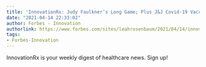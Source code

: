 ```yaml
---
title: 'InnovationRx: Judy Faulkner’s Long Game; Plus J&J Covid-19 Vaccine Pause Extended'
date: "2021-04-14 22:33:02"
author: Forbes - Innovation
authorlink: https://www.forbes.com/sites/leahrosenbaum/2021/04/14/innovationrx-judy-faulkners-long-game-plus-jj-covid-19-vaccine-pause-extended/
tags:
- Forbes-Innovation
---
```

InnovationRx is your weekly digest of healthcare news. Sign up!